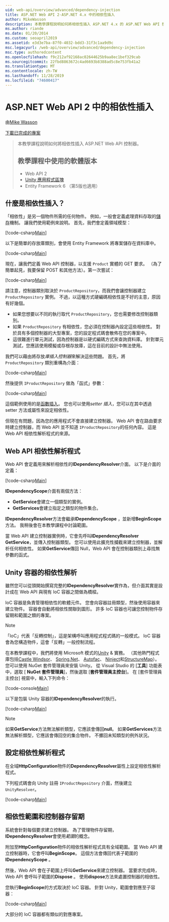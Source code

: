 ```yaml
---
uid: web-api/overview/advanced/dependency-injection
title: ASP.NET Web API 2-ASP.NET 4.x 中的相依性插入
author: MikeWasson
description: 本教學課程說明如何將相依性插入 ASP.NET 4.x 的 ASP.NET Web API 控制器。
ms.author: riande
ms.date: 01/20/2014
ms.custom: seoapril2019
ms.assetid: e3d3e7ba-87f0-4032-bdd3-31f3c1aa9d9c
msc.legacyurl: /web-api/overview/advanced/dependency-injection
msc.type: authoredcontent
ms.openlocfilehash: f9c212af92168ac02644625b9aa8ec1bef329cab
ms.sourcegitcommit: 22fbd8863672c4ad6693b8388ad5c8e753fb41a2
ms.translationtype: MT
ms.contentlocale: zh-TW
ms.lasthandoff: 11/28/2019
ms.locfileid: "74600417"
---
```

# <a name="dependency-injection-in-aspnet-web-api-2"></a>ASP.NET Web API 2 中的相依性插入

由[Mike Wasson](https://github.com/MikeWasson)

[下載已完成的專案](https://code.msdn.microsoft.com/ASP-NET-Web-API-Tutorial-468ee148)

> 本教學課程說明如何將相依性插入 ASP.NET Web API 控制器。
> 
> ## <a name="software-versions-used-in-the-tutorial"></a>教學課程中使用的軟體版本
> 
> 
> - Web API 2
> - [Unity 應用程式區塊](https://www.nuget.org/packages/Unity/)
> - Entity Framework 6 （第5版也適用）

## <a name="what-is-dependency-injection"></a>什麼是相依性插入？

「相依性」是另一個物件所需的任何物件。 例如，一般會定義處理資料存取的[儲存](http://martinfowler.com/eaaCatalog/repository.html)機制。 讓我們使用範例來說明。 首先，我們會定義領域模型：

[!code-csharp[Main](dependency-injection/samples/sample1.cs)]

以下是簡單的存放庫類別，會使用 Entity Framework 將專案儲存在資料庫中。

[!code-csharp[Main](dependency-injection/samples/sample2.cs)]

現在，讓我們定義 Web API 控制器，以支援 `Product` 實體的 GET 要求。 （為了簡單起見，我要保留 POST 和其他方法）。第一次嘗試：

[!code-csharp[Main](dependency-injection/samples/sample3.cs)]

請注意，控制器類別取決於 `ProductRepository`，而我們會讓控制器建立 `ProductRepository` 實例。 不過，以這種方式硬編碼相依性是不好的主意，原因有好幾個。

- 如果您想要以不同的執行取代 `ProductRepository`，您也需要修改控制器類別。
- 如果 `ProductRepository` 有相依性，您必須在控制器內設定這些相依性。 對於具有多個控制器的大型專案，您的設定程式碼會散佈在您的專案中。
- 這很難進行單元測試，因為控制器是以硬式編碼方式來查詢資料庫。 針對單元測試，您應該使用模擬或存根存放庫，這在目前的設計中無法使用。

我們可以藉由將存放*庫插入控制器*來解決這些問題。 首先，將 `ProductRepository` 類別重構為介面：

[!code-csharp[Main](dependency-injection/samples/sample4.cs)]

然後提供 `IProductRepository` 做為「函式」參數：

[!code-csharp[Main](dependency-injection/samples/sample5.cs)]

這個範例使用的是[函數插入](http://www.martinfowler.com/articles/injection.html#FormsOfDependencyInjection)。 您也可以使用*setter 插入*，您可以在其中透過 setter 方法或屬性來設定相依性。

但現在有問題，因為您的應用程式不會直接建立控制器。 Web API 會在路由要求時建立控制器，而 Web API 並不知道 `IProductRepository`的任何內容。 這是 Web API 相依性解析程式的來源。

## <a name="the-web-api-dependency-resolver"></a>Web API 相依性解析程式

Web API 會定義用來解析相依性的**IDependencyResolver**介面。 以下是介面的定義：

[!code-csharp[Main](dependency-injection/samples/sample6.cs)]

**IDependencyScope**介面有兩個方法：

- **GetService**會建立一個類型的實例。
- **GetServices**會建立指定之類型的物件集合。

**IDependencyResolver**方法會繼承**IDependencyScope** ，並新增**BeginScope**方法。 我稍後會在本教學課程中討論範圍。

當 Web API 建立控制器實例時，它會先呼叫**IDependencyResolver GetService**，並傳入控制器類型。 您可以使用此擴充性攔截來建立控制器，並解析任何相依性。 如果**GetService**傳回 Null，Web API 會在控制器類別上尋找無參數的函式。

## <a name="dependency-resolution-with-the-unity-container"></a>Unity 容器的相依性解析

雖然您可以從頭開始撰寫完整的**IDependencyResolver**實作為，但介面其實是設計成在 Web API 與現有 IoC 容器之間做為橋樑。

IoC 容器是負責管理相依性的軟體元件。 您會向容器註冊類型，然後使用容器來建立物件。 容器會自動將相依性關聯到圖形。 許多 IoC 容器也可讓您控制物件存留期和範圍之類的專案。

> [!NOTE]
> 「IoC」代表「反轉控制」，這是架構呼叫應用程式程式碼的一般模式。 IoC 容器會為您構造物件，這會「反轉」一般控制流程。

在本教學課程中，我們將使用 Microsoft 模式的[Unity](https://msdn.microsoft.com/library/ff647202.aspx) &amp; 實務。 （其他熱門程式庫包括[Castle Windsor](http://www.castleproject.org/)、 [Spring.Net](http://www.springframework.net/)、 [Autofac](https://code.google.com/p/autofac/)、 [Ninject](http://www.ninject.org/)和[StructureMap](http://structuremap.github.io/documentation/)）。您可以使用 NuGet 套件管理員來安裝 Unity。 從 Visual Studio 的 [**工具**] 功能表中，選取 [ **NuGet 套件管理員**]，然後選取 [**套件管理員主控台**]。 在 [套件管理員主控台] 視窗中，輸入下列命令：

[!code-console[Main](dependency-injection/samples/sample7.cmd)]

以下是包裝 Unity 容器的**IDependencyResolver**的執行。

[!code-csharp[Main](dependency-injection/samples/sample8.cs)]

> [!NOTE]
> 如果**GetService**方法無法解析類型，它應該會傳回**null**。 如果**GetServices**方法無法解析類型，它應該會傳回空的集合物件。 不擲回未知類型的例外狀況。

## <a name="configuring-the-dependency-resolver"></a>設定相依性解析程式

在全域**HttpConfiguration**物件的**DependencyResolver**屬性上設定相依性解析程式。

下列程式碼會向 Unity 註冊 `IProductRepository` 介面，然後建立 `UnityResolver`。

[!code-csharp[Main](dependency-injection/samples/sample9.cs)]

## <a name="dependency-scope-and-controller-lifetime"></a>相依性範圍和控制器存留期

系統會針對每個要求建立控制器。 為了管理物件存留期， **IDependencyResolver**會使用*範圍*的概念。

附加至**HttpConfiguration**物件的相依性解析程式具有全域範圍。 當 Web API 建立控制器時，它會呼叫**BeginScope**。 這個方法會傳回代表子範圍的**IDependencyScope** 。

然後，Web API 會在子範圍上呼叫**GetService**來建立控制器。 當要求完成時，Web API 會呼叫子範圍的**Dispose** 。 使用**dispose**方法來處置控制器的相依性。

您執行**BeginScope**的方式取決於 IoC 容器。 針對 Unity，範圍會對應至子容器：

[!code-csharp[Main](dependency-injection/samples/sample10.cs)]

大部分的 IoC 容器都有類似的對應專案。
